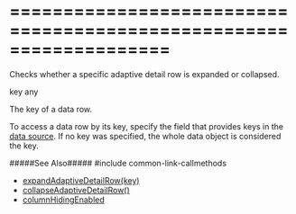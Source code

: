 ===================================================================
===================================================================

<!--shortDescription-->
Checks whether a specific adaptive detail row is expanded or collapsed.
<!--/shortDescription-->

<!--paramName1-->key<!--/paramName1-->
<!--paramType1-->any<!--/paramType1-->
<!--paramDescription1-->
The key of a data row.
<!--/paramDescription1-->

<!--fullDescription-->
To access a data row by its key, specify the field that provides keys in the [data source]({basewidgetpath}/Configuration/#dataSource). If no key was specified, the whole data object is considered the key.

#####See Also#####
#include common-link-callmethods
- [expandAdaptiveDetailRow(key)]({basewidgetpath}/Methods/#expandAdaptiveDetailRowkey)
- [collapseAdaptiveDetailRow()]({basewidgetpath}/Methods/#collapseAdaptiveDetailRow)
- [columnHidingEnabled]({basewidgetpath}/Configuration/#columnHidingEnabled)
<!--/fullDescription-->